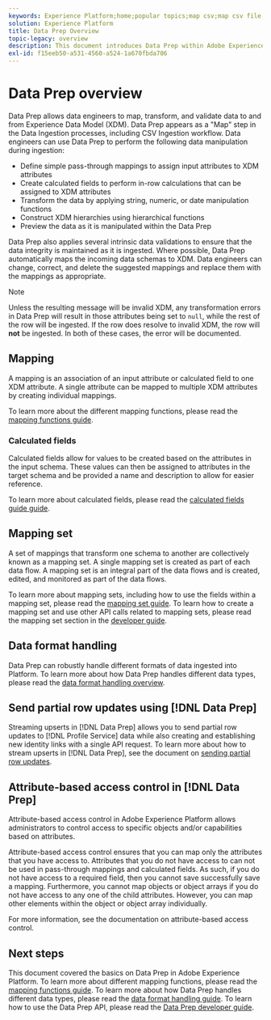 ```yaml
---
keywords: Experience Platform;home;popular topics;map csv;map csv file;map csv file to xdm;map csv to xdm;ui guide;mapper;mapping;data prep;data preparation;preparing data;
solution: Experience Platform
title: Data Prep Overview
topic-legacy: overview
description: This document introduces Data Prep within Adobe Experience Platform.
exl-id: f15eeb50-a531-4560-a524-1a670fbda706
---
```


# Data Prep overview

Data Prep allows data engineers to map, transform, and validate data to and from Experience Data Model (XDM). Data Prep appears as a "Map" step in the Data Ingestion processes, including CSV Ingestion workflow. Data engineers can use Data Prep to perform the following data manipulation during ingestion:

- Define simple pass-through mappings to assign input attributes to XDM attributes
- Create calculated fields to perform in-row calculations that can be assigned to XDM attributes
- Transform the data by applying string, numeric, or date manipulation functions
- Construct XDM hierarchies using hierarchical functions
- Preview the data as it is manipulated within the Data Prep

Data Prep also applies several intrinsic data validations to ensure that the data integrity is maintained as it is ingested. Where possible, Data Prep automatically maps the incoming data schemas to XDM. Data engineers can change, correct, and delete the suggested mappings and replace them with the mappings as appropriate.

>[!NOTE]
>
>Unless the resulting message will be invalid XDM, any transformation errors in Data Prep will result in those attributes being set to `null`, while the rest of the row will be ingested. If the row does resolve to invalid XDM, the row will **not** be ingested. In both of these cases, the error will be documented.
 
## Mapping

A mapping is an association of an input attribute or calculated field to one XDM attribute. A single attribute can be mapped to multiple XDM attributes by creating individual mappings.

To learn more about the different mapping functions, please read the [mapping functions guide](./functions.md).

### Calculated fields

Calculated fields allow for values to be created based on the attributes in the input schema. These values can then be assigned to attributes in the target schema and be provided a name and description to allow for easier reference.

To learn more about calculated fields, please read the [calculated fields guide guide](./functions.md#calculated-fields).

## Mapping set

A set of mappings that transform one schema to another are collectively known as a mapping set. A single mapping set is created as part of each data flow. A mapping set is an integral part of the data flows and is created, edited, and monitored as part of the data flows.

To learn more about mapping sets, including how to use the fields within a mapping set, please read the [mapping set guide](./mapping-set.md). To learn how to create a mapping set and use other API calls related to mapping sets, please read the mapping set section in the [developer guide](./api/mapping-set.md).

## Data format handling

Data Prep can robustly handle different formats of data ingested into Platform. To learn more about how Data Prep handles different data types, please read the [data format handling overview](./data-handling.md).

## Send partial row updates using [!DNL Data Prep]

Streaming upserts in [!DNL Data Prep] allows you to send partial row updates to [!DNL Profile Service] data while also creating and establishing new identity links with a single API request. To learn more about how to stream upserts in [!DNL Data Prep], see the document on [sending partial row updates](./upserts.md).

## Attribute-based access control in [!DNL Data Prep]

Attribute-based access control in Adobe Experience Platform allows administrators to control access to specific objects and/or capabilities based on attributes. 

Attribute-based access control ensures that you can map only the attributes that you have access to. Attributes that you do not have access to can not be used in pass-through mappings and calculated fields. As such, if you do not have access to a required field, then you cannot save successfully save a mapping. Furthermore, you cannot map objects or object arrays if you do not have access to any one of the child attributes. However, you can map other elements within the object or object array individually.

For more information, see the documentation on attribute-based access control.

## Next steps

This document covered the basics on Data Prep in Adobe Experience Platform. To learn more about different mapping functions, please read the [mapping functions guide](./functions.md). To learn more about how Data Prep handles different data types, please read the [data format handling guide](./data-handling.md#dates). To learn how to use the Data Prep API, please read the [Data Prep developer guide](api/overview.md).
